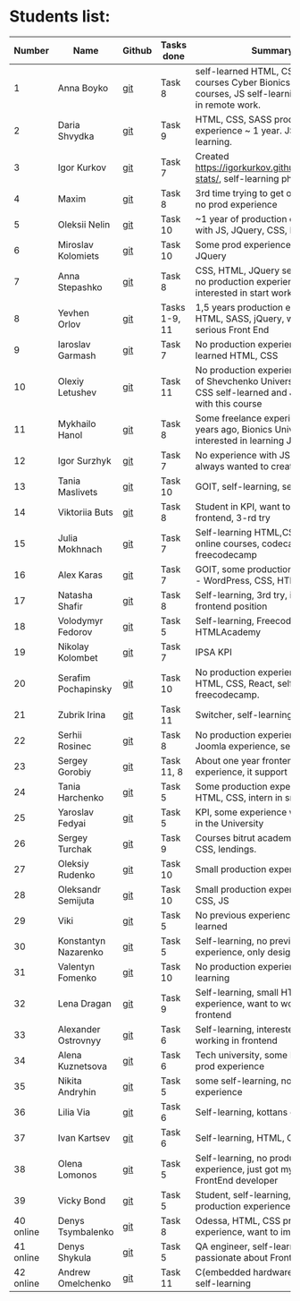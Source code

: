 # Students list:

Number | Name      | Github | Tasks done | Summary
-------|-----------|---------|---------|---------
1 | Anna Boyko | [git](https://github.com/Boyko-Anna) | Task 8 | self-learned HTML, CSS, C# courses Cyber Bionics, some Ruby courses, JS self-learning, interested in remote work.
2 | Daria Shvydka | [git](https://github.com/DariaShvydka) | Task 9  | HTML, CSS, SASS production experience ~ 1 year. JS - self-learning.
3 | Igor Kurkov | [git](https://github.com/IgorKurkov) | Task 7 | Created https://igorkurkov.github.io/kottans-stats/, self-learning php, js, Drupal
4 | Maxim | [git](https://github.com/cidre) | Task 8 | 3rd time trying to get on the course, no prod experience
5 | Oleksii Nelin | [git](https://github.com/Xsorter) | Task 10  | ~1 year of production experience with JS, JQuery, CSS, HTML
6 | Miroslav Kolomiets | [git](https://github.com/iammiro/kottans_frontend) | Task 10  | Some prod experience, layout sites, JQuery
7 | Anna Stepashko | [git](https://github.com/xandzia) | Task 8 | CSS, HTML, JQuery self-education, no production experience, interested in start working
8 | Yevhen Orlov | [git](https://github.com/yevhenorlov) | Tasks 1-9, 11 | 1,5 years production experience HTML, SASS, jQuery, want more serious Front End
9 | Iaroslav Garmash | [git](https://github.com/feroxes) | Task 7 | No production experience, self-learned HTML, CSS
10 | Olexiy Letushev | [git](https://github.com/Letushev) | Task 11 | No production experience, student of Shevchenko University, HTML, CSS self-learned and JS started with this course
11 | Mykhailo Hanol | [git](https://github.com/ganolmc) | Task 8 | Some freelance experience about 5 years ago, Bionics University intern, interested in learning JS more
12 | Igor Surzhyk | [git](https://github.com/isurzhyk) | Task 7 | No experience with JS, HTML, CSS, always wanted to create products
13 | Tania Maslivets | [git](https://github.com/Masmik) | Task 10 | GOIT, self-learning, second try
14 | Viktoriia Buts | [git](https://github.com/viktoriiab) | Task 8 | Student in KPI, want to work in frontend, 3-rd try
15 | Julia Mokhnach | [git](https://github.com/juliamokh) | Task 7 | Self-learning HTML,CSS, JS - online courses, codecademy, freecodecamp
16 | Alex Karas | [git](https://github.com/boooeller/kottans_frontend) | Task 7 | GOIT, some production experience - WordPress, CSS, HTML
17 | Natasha Shafir | [git](https://github.com/natashafir) | Task 8 | Self-learning, 3rd try, interested in frontend position
18 | Volodymyr Fedorov | [git](https://github.com/voveus) | Task 5 | Self-learning, Freecodecamp, HTMLAcademy
19 | Nikolay Kolombet | [git](https://github.com/Nick9707) | Task 7 | IPSA KPI
20 | Serafim Pochapinsky | [git](https://github.com/SerafimPoch) | Task 10 | No production experience, JS, HTML, CSS, React, self-learning, freecodecamp.
21 | Zubrik Irina | [git](https://github.com/zubrik1) | Task 11 | Switcher, self-learning, treehouse
22 | Serhii Rosinec | [git](https://github.com/serhii-r) | Task 8 | No production experience, some Joomla experience, self-learning
23 | Sergey Gorobiy | [git](https://github.com/ermondel) | Task 11, 8 | About one year frontend experience, it support
24 | Tania Harchenko | [git](https://github.com/tatianochka) | Task 5 | Some production experience with HTML, CSS, intern in small company
25 | Yaroslav Fedyai | [git](https://github.com/yfedyai/kottans_frontend) | Task 5 | KPI, some experience with frontend in the University
26 | Sergey Turchak | [git](https://github.com/turchak) | Task 9 | Courses bitrut academy - HTML, CSS, lendings.
27 | Oleksiy Rudenko | [git](https://github.com/OleksiyRudenko) | Task 10 | Small production experience
28 | Oleksandr Semijuta | [git](https://github.com/kaizengami) | Task 10 | Small production experience, HTML, CSS, JS
29 | Viki | [git](https://github.com/tori19) | Task 5 | No previous experience, self-learned
30 | Konstantyn Nazarenko | [git](https://github.com/KonstantynNazarenko) | Task 5 | Self-learning, no previous experience, only design
31 | Valentyn Fomenko | [git](https://github.com/val-fom) | Task 10 | No production experience, self-learning
32 | Lena Dragan | [git](https://github.com/lenadgit) | Task 9 | Self-learning, small HTML, CSS experience, want to work in frontend
33 | Alexander Ostrovnyy| [git](https://github.com/A-Ostrovnyy) | Task 6 | Self-learning, interested in start working in frontend
34 | Alena Kuznetsova | [git](https://github.com/alenakuznetsova) | Task 6 | Tech university, some HTML, CSS prod experience
35 | Nikita Andryhin | [git](https://github.com/n1cko22) | Task 5 | some self-learning, no prod experience
36 | Lilia Via | [git](https://github.com/LiliVia/kottans_frontend) | Task 6 | Self-learning, kottans courses
37 | Ivan Kartsev | [git](https://github.com/Refreyd) | Task 6 | Self-learning, HTML, CSS
38 | Olena Lomonos | [git](https://github.com/olomonos) | Task 5 | Self-learning, no production experience, just got my first job as a FrontEnd developer
39 | Vicky Bond | [git](https://github.com/vicktoriabo) | Task 5 | Student, self-learning, no production experience.
40 online | Denys Tsymbalenko | [git](https://github.com/kopkop123) | Task 8 | Odessa, HTML, CSS production experience, want to improve JS
41 online | Denys Shykula | [git](https://github.com/ShykulaD) | Task 5 | QA engineer, self-learning js and passionate about FrontEnd
42 online | Andrew Omelchenko | [git](https://github.com/Andrew-Omelchenko) | Task 11 | C(embedded hardware) experience, self-learning
